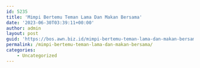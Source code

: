 ```yaml
---
id: 5235
title: 'Mimpi Bertemu Teman Lama Dan Makan Bersama'
date: '2023-06-30T03:39:11+00:00'
author: admin
layout: post
guid: 'https://bos.awn.biz.id/mimpi-bertemu-teman-lama-dan-makan-bersama/'
permalink: /mimpi-bertemu-teman-lama-dan-makan-bersama/
categories:
    - Uncategorized
---
```


